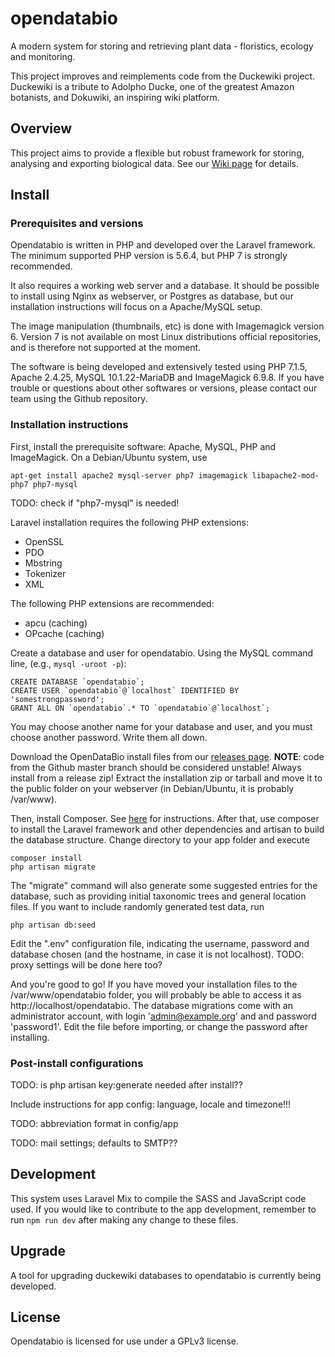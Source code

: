 # opendatabio
A modern system for storing and retrieving plant data - floristics, ecology and monitoring.

This project improves and reimplements code from the Duckewiki project. Duckewiki is a tribute to Adolpho Ducke,
one of the greatest Amazon botanists, and Dokuwiki, an inspiring wiki platform.

## Overview
This project aims to provide a flexible but robust framework for storing, analysing and exporting biological data.
See our [Wiki page](../../wiki) for details.

## Install
### Prerequisites and versions
Opendatabio is written in PHP and developed over the Laravel framework. 
The minimum supported PHP version is 5.6.4, but PHP 7 is 
strongly recommended. 

It also requires a working web server and a database. It should be possible to install using Nginx 
as webserver, or Postgres as database, but our installation instructions will focus on a Apache/MySQL
setup.

The image manipulation (thumbnails, etc) is done with Imagemagick version 6. Version 7 is not available on 
most Linux distributions official repositories, and is therefore not supported at the moment.

The software is being developed and extensively tested using PHP 7.1.5, Apache 2.4.25, 
MySQL 10.1.22-MariaDB and ImageMagick 6.9.8. If you have trouble or questions about other softwares or versions, please
contact our team using the Github repository.

### Installation instructions
First, install the prerequisite software: Apache, MySQL, PHP and ImageMagick.
On a Debian/Ubuntu system, use

```
apt-get install apache2 mysql-server php7 imagemagick libapache2-mod-php7 php7-mysql
```

TODO: check if "php7-mysql" is needed!

Laravel installation requires the following PHP extensions:
- OpenSSL
- PDO
- Mbstring
- Tokenizer
- XML

The following PHP extensions are recommended:
- apcu (caching)
- OPcache (caching)

Create a database and user for opendatabio. Using the MySQL command line, (e.g., `mysql -uroot -p`):

```
CREATE DATABASE `opendatabio`;
CREATE USER `opendatabio`@`localhost` IDENTIFIED BY 'somestrongpassword';
GRANT ALL ON `opendatabio`.* TO `opendatabio`@`localhost`;
```

You may choose another name for your database and user, and you must choose another password. Write them all down.

Download the OpenDataBio install files from our [releases page](../../releases).
**NOTE**: code from the Github master branch should be considered unstable! Always install from a release zip!
Extract the installation zip or tarball and move it to the public folder on your webserver (in Debian/Ubuntu,
it is probably /var/www). 

Then, install Composer. See [here](https://getcomposer.org/download/) for instructions. After that, use
composer to install the Laravel framework and other dependencies and artisan to build the database structure.
Change directory to your app folder and execute

```
composer install
php artisan migrate
```

The "migrate" command will also generate some suggested entries for the database, such as providing
initial taxonomic trees and general location files. If you want to include randomly generated test data, run

```
php artisan db:seed
```

Edit the ".env" configuration file, indicating the username, password and database chosen (and the hostname,
in case it is not localhost). TODO: proxy settings will be done here too?

And you're good to go! If you have moved your installation files to the /var/www/opendatabio folder, you will probably
be able to access it as http://localhost/opendatabio. The database migrations come with an administrator account, with
login 'admin@example.org' and and password 'password1'. Edit the file before importing, or change the password after 
installing.

### Post-install configurations
TODO: is php artisan key:generate needed after install??

Include instructions for app config: language, locale and timezone!!! 

TODO: abbreviation format in config/app

TODO: mail settings; defaults to SMTP??

## Development

This system uses Laravel Mix to compile the SASS and JavaScript code used. 
If you would like to contribute to the app development,
remember to run `npm run dev` after making any change to these files.

## Upgrade
A tool for upgrading duckewiki databases to opendatabio is currently being developed.

## License
Opendatabio is licensed for use under a GPLv3 license.
